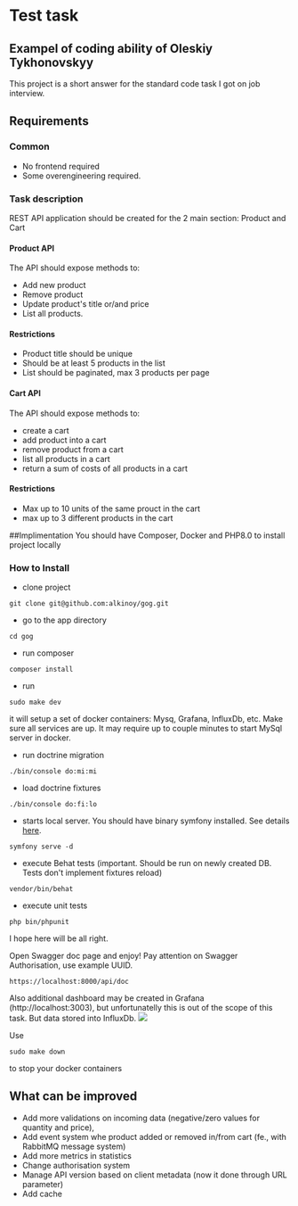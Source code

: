 # Test task
## Exampel of coding ability of Oleskiy Tykhonovskyy

This project is a short answer for the standard code task I got on job interview.

## Requirements
### Common
- No frontend required
- Some overengineering required.

### Task description

REST API application should be created for the 2 main section: Product and Cart

#### Product API
The API should expose methods to:
- Add new product
- Remove product
- Update product's title or/and price
- List all products.

#### Restrictions
- Product title should be unique
- Should be at least 5 products in the list
- List should be paginated, max 3 products per page

#### Cart API
The API should expose methods to:
- create a cart
- add product into a cart
- remove product from a cart
- list all products in a cart
- return a sum of costs of all products in a cart

#### Restrictions
- Max up to 10 units of the same prouct in the cart
- max up to 3 different products in the cart

##Implimentation
You should have Composer, Docker and PHP8.0 to install project locally
### How to Install
- clone project
```
git clone git@github.com:alkinoy/gog.git
```
- go to the app directory
```
cd gog
```
- run composer
```
composer install
```
- run
```
sudo make dev
```
it will setup a set of docker containers: Mysq, Grafana, InfluxDb, etc. 
Make sure all services are up. It may require up to couple minutes to start MySql server in docker.
- run doctrine migration
```
./bin/console do:mi:mi
```
- load doctrine fixtures
```
./bin/console do:fi:lo
```
- starts local server. You should have binary symfony installed. See details [here](https://symfony.com/download).
```
symfony serve -d
```
- execute Behat tests (important. Should be run on newly created DB. Tests don't implement fixtures reload)
```
vendor/bin/behat
```
- execute unit tests
```
php bin/phpunit
```

I hope here will be all right.
[](https://i.imgur.com/cLrvUpK.png)

[](https://i.imgur.com/ESp0IYQ.png)

Open Swagger doc page and enjoy! Pay attention on Swagger Authorisation, use example UUID.
```
https://localhost:8000/api/doc
```

Also additional dashboard may be created in Grafana (http://localhost:3003), but unfortunatelly this is out of the scope of this task. But data stored into InfluxDb.
![](https://i.imgur.com/C5QOFEm.png)

Use 
```
sudo make down
```
to stop your docker containers

## What can be improved
- Add more validations on incoming data (negative/zero values for quantity and price), 
- Add event system whe product added or removed in/from cart (fe., with RabbitMQ message system)
- Add more metrics in statistics
- Change authorisation system
- Manage API version based on client metadata (now it done through URL parameter)
- Add cache

